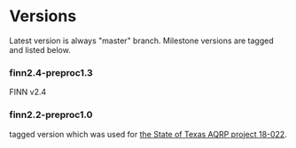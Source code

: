 # Versions

Latest version is always "master" branch.  Milestone versions are tagged and listed below.

### finn2.4-preproc1.3

FINN v2.4 

### finn2.2-preproc1.0

tagged version which was used for [the State of Texas AQRP project 18-022](http://aqrp.ceer.utexas.edu/index.cfm).  
